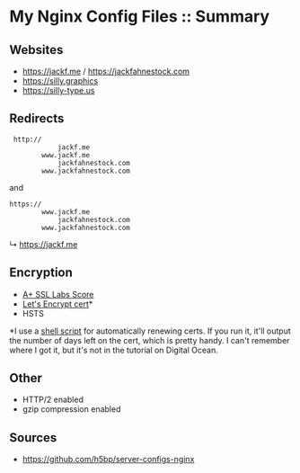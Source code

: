 # My Nginx Config Files :: Summary

## Websites
- https://jackf.me / https://jackfahnestock.com
- https://silly.graphics
- https://silly-type.us

## Redirects

     http://
                jackf.me
            www.jackf.me
                jackfahnestock.com
            www.jackfahnestock.com

and

    https://
            www.jackf.me
                jackfahnestock.com
            www.jackfahnestock.com

↳ https://jackf.me

## Encryption

- [A+ SSL Labs Score](https://www.ssllabs.com/ssltest/analyze.html?d=jackf.me&latest)
- [Let's Encrypt cert](https://www.digitalocean.com/community/tutorials/how-to-secure-nginx-with-let-s-encrypt-on-ubuntu-14-04)*
- HSTS

*I use a [shell script](https://github.com/jackfahnestock/nginx-config/blob/master/webroot/webroot-renew--jackf.me) for automatically renewing certs. If you run it, it'll output the number of days left on the cert, which is pretty handy. I can't remember where I got it, but it's not in the tutorial on Digital Ocean.

## Other

- HTTP/2 enabled
- gzip compression enabled

## Sources

- https://github.com/h5bp/server-configs-nginx
